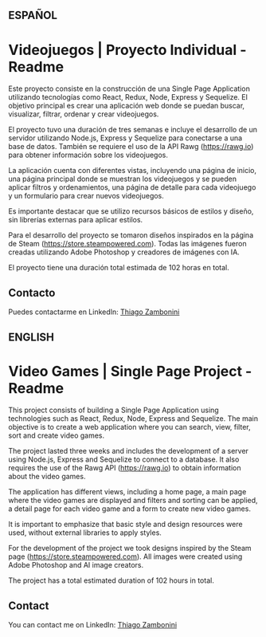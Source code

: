 ##
## ESPAÑOL
##

# Videojuegos | Proyecto Individual - Readme

Este proyecto consiste en la construcción de una Single Page Application utilizando tecnologías como React, Redux, Node, Express y Sequelize. El objetivo principal es crear una aplicación web donde se puedan buscar, visualizar, filtrar, ordenar y crear videojuegos.

El proyecto tuvo una duración de tres semanas e incluye el desarrollo de un servidor utilizando Node.js, Express y Sequelize para conectarse a una base de datos. También se requiere el uso de la API Rawg (https://rawg.io) para obtener información sobre los videojuegos.

La aplicación cuenta con diferentes vistas, incluyendo una página de inicio, una página principal donde se muestran los videojuegos y se pueden aplicar filtros y ordenamientos, una página de detalle para cada videojuego y un formulario para crear nuevos videojuegos.

Es importante destacar que se utilizo recursos básicos de estilos y diseño, sin librerías externas para aplicar estilos. 

Para el desarrollo del proyecto se tomaron diseños inspirados en la página de Steam (https://store.steampowered.com). Todas las imágenes fueron creadas utilizando Adobe Photoshop y creadores de imágenes con IA.

El proyecto tiene una duración total estimada de 102 horas en total.

## Contacto
Puedes contactarme en LinkedIn: [Thiago Zambonini](https://www.linkedin.com/in/thiago-zambonini-2a279a239/)


## 
##
## ENGLISH
##
##

# Video Games | Single Page Project - Readme

This project consists of building a Single Page Application using technologies such as React, Redux, Node, Express and Sequelize. The main objective is to create a web application where you can search, view, filter, sort and create video games.

The project lasted three weeks and includes the development of a server using Node.js, Express and Sequelize to connect to a database. It also requires the use of the Rawg API (https://rawg.io) to obtain information about the video games.

The application has different views, including a home page, a main page where the video games are displayed and filters and sorting can be applied, a detail page for each video game and a form to create new video games.

It is important to emphasize that basic style and design resources were used, without external libraries to apply styles. 

For the development of the project we took designs inspired by the Steam page (https://store.steampowered.com). All images were created using Adobe Photoshop and AI image creators.

The project has a total estimated duration of 102 hours in total.

## Contact
You can contact me on LinkedIn: [Thiago Zambonini](https://www.linkedin.com/in/thiago-zambonini-2a279a239/)
